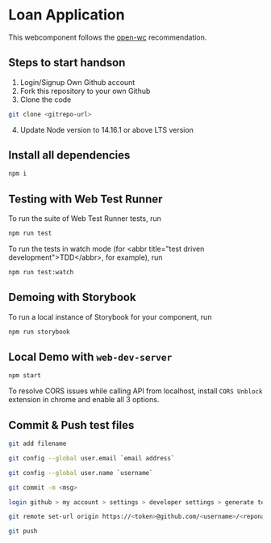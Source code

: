 # Loan Application

This webcomponent follows the [open-wc](https://github.com/open-wc/open-wc) recommendation.

## Steps to start handson
1. Login/Signup Own Github account
2. Fork this repository to your own Github
3. Clone the code 
```bash
git clone <gitrepo-url>
```
4. Update Node version to 14.16.1 or above LTS version
## Install all dependencies
```bash
npm i
```

## Testing with Web Test Runner
To run the suite of Web Test Runner tests, run
```bash
npm run test
```

To run the tests in watch mode (for &lt;abbr title=&#34;test driven development&#34;&gt;TDD&lt;/abbr&gt;, for example), run

```bash
npm run test:watch
```

## Demoing with Storybook
To run a local instance of Storybook for your component, run
```bash
npm run storybook
```
## Local Demo with `web-dev-server`
```bash
npm start
```

To resolve CORS issues while calling API from localhost, install `CORS Unblock` extension in chrome and  enable all 3 options.

## Commit & Push test files
```bash
git add filename

git config --global user.email `email address`

git config --global user.name `username`

git commit -m <msg>

login github > my account > settings > developer settings > generate token

git remote set-url origin https://<token>@github.com/<username>/<reponame>

git push
```

